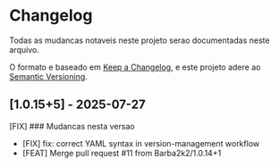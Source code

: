# Changelog

Todas as mudancas notaveis neste projeto serao documentadas neste arquivo.

O formato e baseado em [Keep a Changelog](https://keepachangelog.com/en/1.0.0/),
e este projeto adere ao [Semantic Versioning](https://semver.org/spec/v2.0.0.html).

## [1.0.15+5] - 2025-07-27

[FIX] ### Mudancas nesta versao

- [FIX] fix: correct YAML syntax in version-management workflow
- [FEAT] Merge pull request #11 from Barba2k2/1.0.14+1

